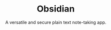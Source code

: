 ---
title: "Obsidian"
subtitle: "A versatile and secure plain text note-taking app."
external_url: https://obsidian.md
logo: 'https://obsidian.md/favicon.ico'
categories: [resources]
---